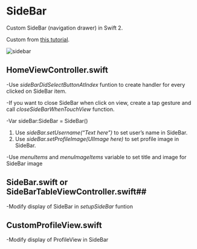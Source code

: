 # SideBar
Custom SideBar (navigation drawer) in Swift 2.

Custom from [this tutorial](https://www.youtube.com/watch?v=qaLiZgUK2T0).

![sidebar](https://cloud.githubusercontent.com/assets/20257815/17294125/f48ab2d8-581e-11e6-9338-11384410e44e.gif)

## HomeViewController.swift ##
-Use *sideBarDidSelectButtonAtIndex* funtion to create handler for every clicked on SideBar item.

-If you want to close SideBar when click on view, create a tap gesture and call *closeSideBarWhenTouchView* function.

-Var sideBar:SideBar = SideBar()
  1. Use *sideBar.setUsername(“Text here”)* to set user’s name in SideBar.
  2. Use *sideBar.setProfileImage(UIImage here)* to set profile image in SideBar.

-Use *menuItems* and *menuImageItems* variable to set title and image for SideBar image

## SideBar.swift or SideBarTableViewController.swift##
-Modify display of SideBar in *setupSideBar* funtion


## CustomProfileView.swift ##
-Modify display of ProfileView in SideBar

